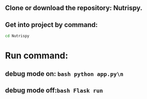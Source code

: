 ## Clone or download the repository: Nutrispy.

## Get into project by command: 

```bash
cd Nutrispy
```

# Run command:
## 		debug mode on: ```bash python app.py\n ```
## 		debug mode off:```bash Flask run ```


